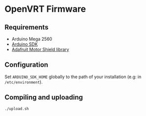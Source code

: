 # OpenVRT Firmware

## Requirements

- Arduino Mega 2560
- [Arduino SDK](https://www.arduino.cc/en/Main/Software)
- [Adafruit Motor Shield library](https://learn.adafruit.com/adafruit-motor-shield/library-install)

## Configuration

Set `ARDUINO_SDK_HOME` globally to the path of your installation (e.g: in `/etc/environment`).

## Compiling and uploading

```bash
./upload.sh
```
